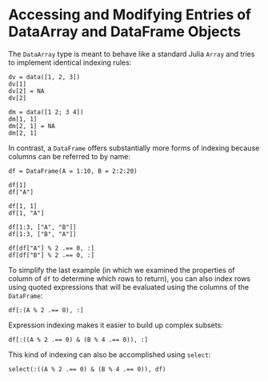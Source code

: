 # Accessing and Modifying Entries of DataArray and DataFrame Objects

The `DataArray` type is meant to behave like a standard Julia `Array` and
tries to implement identical indexing rules:

    dv = data([1, 2, 3])
    dv[1]
    dv[2] = NA
    dv[2]

    dm = data([1 2; 3 4])
    dm[1, 1]
    dm[2, 1] = NA
    dm[2, 1]

In contrast, a `DataFrame` offers substantially more forms of indexing
because columns can be referred to by name:

    df = DataFrame(A = 1:10, B = 2:2:20)

    df[1]
    df["A"]

    df[1, 1]
    df[1, "A"]

    df[1:3, ["A", "B"]]
    df[1:3, ["B", "A"]]

    df[df["A"] % 2 .== 0, :]
    df[df["B"] % 2 .== 0, :]

To simplify the last example (in which we examined the properties of column of `df`
to determine which rows to return), you can also index rows using quoted expressions
that will be evaluated using the columns of the `DataFrame`:

    df[:(A % 2 .== 0), :]

Expression indexing makes it easier to build up complex subsets:

    df[:((A % 2 .== 0) & (B % 4 .== 0)), :]

This kind of indexing can also be accomplished using `select`:

    select(:((A % 2 .== 0) & (B % 4 .== 0)), df)
